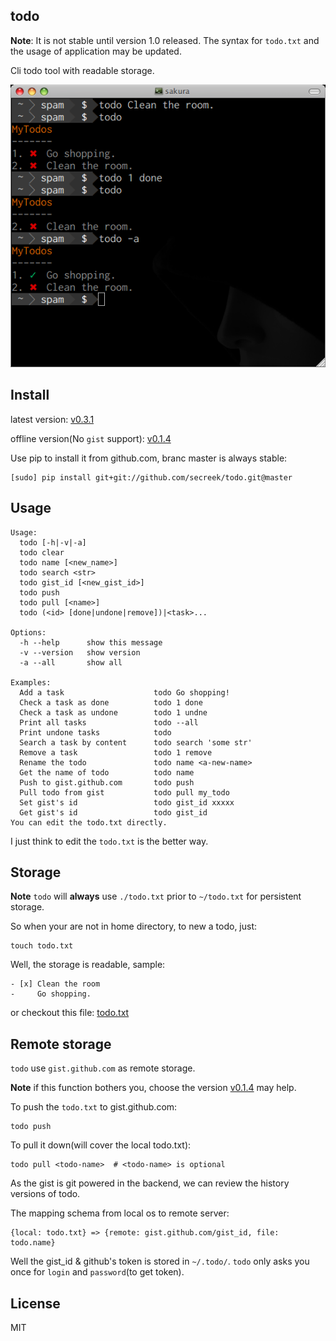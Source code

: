 todo
----

**Note**: It is not stable until version 1.0 released. The syntax for `todo.txt` and the usage of application may be updated.

Cli todo tool with readable storage.


![screen-shot](screen-shot.png)

Install
-------


latest version: [v0.3.1](https://github.com/secreek/todo/tree/v0.3.1)

offline version(No `gist` support): [v0.1.4](https://github.com/secreek/todo/tree/v0.1.4)

Use pip to install it from github.com, branc master is always stable:

    [sudo] pip install git+git://github.com/secreek/todo.git@master

Usage
------

```
Usage:
  todo [-h|-v|-a]
  todo clear
  todo name [<new_name>]
  todo search <str>
  todo gist_id [<new_gist_id>]
  todo push
  todo pull [<name>]
  todo (<id> [done|undone|remove])|<task>...

Options:
  -h --help      show this message
  -v --version   show version
  -a --all       show all

Examples:
  Add a task                    todo Go shopping!
  Check a task as done          todo 1 done
  Check a task as undone        todo 1 undne
  Print all tasks               todo --all
  Print undone tasks            todo
  Search a task by content      todo search 'some str'
  Remove a task                 todo 1 remove
  Rename the todo               todo name <a-new-name>
  Get the name of todo          todo name
  Push to gist.github.com       todo push
  Pull todo from gist           todo pull my_todo
  Set gist's id                 todo gist_id xxxxx
  Get gist's id                 todo gist_id
You can edit the todo.txt directly.
```

I just think to edit the `todo.txt` is the better way.

Storage
-------

**Note** `todo` will **always** use `./todo.txt` prior to `~/todo.txt` for persistent storage.

So when your are not in home directory, to new a todo, just:

    touch todo.txt

Well, the storage is readable, sample:

```
- [x] Clean the room
-     Go shopping.
```

or checkout this file: [todo.txt](todo.txt)


Remote storage
---------------

`todo` use `gist.github.com` as remote storage. 

**Note** if this function bothers you, choose the version [v0.1.4](https://github.com/secreek/todo/tree/v0.1.4) may help.

To push the `todo.txt` to gist.github.com:

    todo push

To pull it down(will cover the local todo.txt):

    todo pull <todo-name>  # <todo-name> is optional

As the gist is git powered in the backend, we can review the history versions of todo.

The mapping schema from local os to remote server:

```
{local: todo.txt} => {remote: gist.github.com/gist_id, file: todo.name}
```

Well the gist_id & github's token is stored in `~/.todo/`. `todo` only asks you once for `login` and `password`(to get token).

License
--------

MIT
